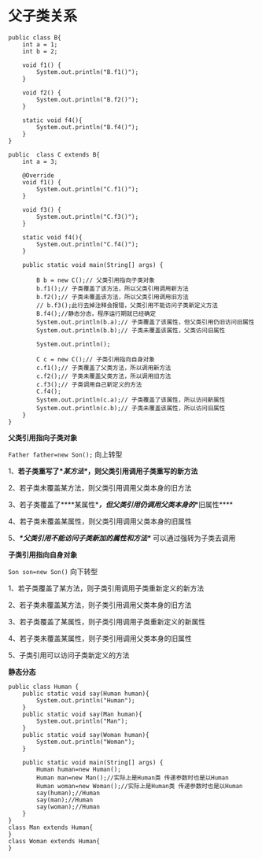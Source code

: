 # 父子类关系

```
public class B{
    int a = 1;
    int b = 2;

    void f1() {
        System.out.println("B.f1()");
    }

    void f2() {
        System.out.println("B.f2()");
    }

    static void f4(){
        System.out.println("B.f4()");
    }
}
```

```
public  class C extends B{
    int a = 3;

    @Override
    void f1() {
        System.out.println("C.f1()");
    }

    void f3() {
        System.out.println("C.f3()");
    }

    static void f4(){
        System.out.println("C.f4()");
    }

    public static void main(String[] args) {

        B b = new C();// 父类引用指向子类对象
        b.f1();// 子类覆盖了该方法，所以父类引用调用新方法
        b.f2();// 子类未覆盖该方法，所以父类引用调用旧方法
        // b.f3();此行去掉注释会报错，父类引用不能访问子类新定义方法
        B.f4();//静态分态，程序运行期就已经确定
        System.out.println(b.a);// 子类覆盖了该属性，但父类引用仍旧访问旧属性
        System.out.println(b.b);// 子类未覆盖该属性，父类访问旧属性

        System.out.println();

        C c = new C();// 子类引用指向自身对象
        c.f1();// 子类覆盖了父类方法，所以调用新方法
        c.f2();// 子类未覆盖父类方法，所以调用旧方法
        c.f3();// 子类调用自己新定义的方法
        C.f4();
        System.out.println(c.a);// 子类覆盖了该属性，所以访问新属性
        System.out.println(c.b);// 子类未覆盖该属性，所以访问旧属性
    }
}

```

**父类引用指向子类对象**

`Father father=new Son();` 向上转型

1、**若子类重写了\**某方法\**，则父类引用调用子类重写的新方法**

2、若子类未覆盖某方法，则父类引用调用父类本身的旧方法

3、若子类覆盖了***\*某属性\****，但父类引用仍调用父类本身的***\*旧属性\****

4、若子类未覆盖某属性，则父类引用调用父类本身的旧属性

5、***\*父类引用不能访问子类新加的属性和方法\**** 可以通过强转为子类去调用

**子类引用指向自身对象**

`Son son=new Son()` 向下转型

1、若子类覆盖了某方法，则子类引用调用子类重新定义的新方法

2、若子类未覆盖某方法，则子类引用调用父类本身的旧方法

3、若子类覆盖了某属性，则子类引用调用子类重新定义的新属性

4、若子类未覆盖某属性，则子类引用调用父类本身的旧属性

5、子类引用可以访问子类新定义的方法



**静态分态**

```
public class Human {
    public static void say(Human human){
        System.out.println("Human");
    }
    public static void say(Man human){
        System.out.println("Man");
    }
    public static void say(Woman human){
        System.out.println("Woman");
    }

    public static void main(String[] args) {
        Human human=new Human();
        Human man=new Man();//实际上是Human类 传递参数时也是以Human
        Human woman=new Woman();//实际上是Human类 传递参数时也是以Human
        say(human);//Human
        say(man);//Human
        say(woman);//Human
    }
}
class Man extends Human{
}
class Woman extends Human{
}
```

